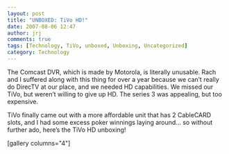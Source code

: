 ```yaml
---
layout: post
title: "UNBOXED: TiVo HD!"
date: 2007-08-06 12:47
author: jrj
comments: true
tags: [Technology, TiVo, unboxed, Unboxing, Uncategorized]
category: Technology
---
```

<div style="text-align: center"></div>
The Comcast DVR, which is made by Motorola, is literally unusable. Rach and I suffered along with this thing for over a year because we can’t really do DirecTV at our place, and we needed HD capabilities. We missed our TiVo, but weren’t willing to give up HD. The series 3 was appealing, but too expensive.

TiVo finally came out with a more affordable unit that has 2 CableCARD slots, and I had some excess poker winnings laying around... so without further ado, here’s the TiVo HD unboxing!

[gallery columns="4"]
